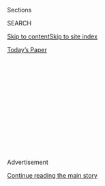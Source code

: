 <div id="app">

<div>

<div>

<div>

<div class="NYTAppHideMasthead css-1q2w90k e1suatyy0">

<div class="section css-ui9rw0 e1suatyy2">

<div class="css-eph4ug er09x8g0">

<div class="css-6n7j50">

</div>

<span class="css-1dv1kvn">Sections</span>

<div class="css-10488qs">

<span class="css-1dv1kvn">SEARCH</span>

</div>

[Skip to content](#site-content)[Skip to site
index](#site-index)

</div>

<div class="css-10698na e1huz5gh0">

</div>

</div>

<div id="masthead-bar-one" class="section hasLinks css-15hmgas e1csuq9d3">

<div class="css-uqyvli e1csuq9d0">

</div>

<div class="css-1uqjmks e1csuq9d1">

</div>

<div class="css-9e9ivx">

[](https://myaccount.nytimes.com/auth/login?response_type=cookie&client_id=vi)

</div>

<div class="css-1bvtpon e1csuq9d2">

[Today’s
Paper](https://www.nytimes.com/section/todayspaper)

</div>

</div>

</div>

</div>

<div data-aria-hidden="false">

<div id="site-content" data-role="main">

<div>

<div class="css-1aor85t" style="opacity:0.000000001;z-index:-1;visibility:hidden">

<div class="css-1hqnpie">

<div class="css-epjblv">

<span class="css-17xtcya">[Opinion](/section/opinion)</span><span class="css-x15j1o">|</span><span class="css-fwqvlz">How
to Avoid the Coronavirus? Wash Your
Hands</span>

</div>

<div class="css-k008qs">

<div class="css-1iwv8en">

<span class="css-18z7m18"></span>

<div>

</div>

</div>

<span class="css-1n6z4y">https://nyti.ms/2vmSuIP</span>

<div class="css-1705lsu">

<div class="css-4xjgmj">

<div class="css-4skfbu" data-role="toolbar" data-aria-label="Social Media Share buttons, Save button, and Comments Panel with current comment count" data-testid="share-tools">

  - 
  - 
  - 
  - 
    
    <div class="css-6n7j50">
    
    </div>

  - 

</div>

</div>

</div>

</div>

</div>

</div>

<div id="NYT_TOP_BANNER_REGION" class="css-13pd83m">

</div>

<div id="top-wrapper" class="css-1sy8kpn">

<div id="top-slug" class="css-l9onyx">

Advertisement

</div>

[Continue reading the main
story](#after-top)

<div class="ad top-wrapper" style="text-align:center;height:100%;display:block;min-height:250px">

<div id="top" class="place-ad" data-position="top" data-size-key="top">

</div>

</div>

<div id="after-top">

</div>

</div>

<div>

<div class="css-v5btjw etb61u70">

<div class="css-v05ibm etb61u71">

[Opinion](/section/opinion)

</div>

</div>

<div id="sponsor-wrapper" class="css-1hyfx7x">

<div id="sponsor-slug" class="css-19vbshk">

Supported by

</div>

[Continue reading the main
story](#after-sponsor)

<div id="sponsor" class="ad sponsor-wrapper" style="text-align:center;height:100%;display:block">

</div>

<div id="after-sponsor">

</div>

</div>

<div class="css-186x18t">

</div>

<div class="css-1vkm6nb ehdk2mb0">

# How to Avoid the Coronavirus? Wash Your Hands

</div>

I covered the SARS outbreak as a reporter in China, and I saw that
common sense is the best defense against viral illness.

<div class="css-18e8msd">

<div class="css-vp77d3 epjyd6m0">

<div class="css-1p10dcb ey68jwv0" data-aria-hidden="true">

[![Elisabeth
Rosenthal](https://static01.nyt.com/images/2019/09/25/opinion/elisabeth-rosenthal/elisabeth-rosenthal-thumbLarge.png
"Elisabeth Rosenthal")](https://www.nytimes.com/by/elisabeth-rosenthal)

</div>

<div class="css-1baulvz">

By [<span class="css-1baulvz last-byline" itemprop="name">Elisabeth
Rosenthal</span>](https://www.nytimes.com/by/elisabeth-rosenthal)

<div class="css-8atqhb">

Ms. Rosenthal, a journalist and physician, is a contributing opinion
writer.

</div>

</div>

</div>

  - Jan. 28,
    2020

  - 
    
    <div class="css-4xjgmj">
    
    <div class="css-d8bdto" data-role="toolbar" data-aria-label="Social Media Share buttons, Save button, and Comments Panel with current comment count" data-testid="share-tools">
    
      - 
      - 
      - 
      - 
        
        <div class="css-6n7j50">
        
        </div>
    
      - 
    
    </div>
    
    </div>

</div>

<div class="css-79elbk" data-testid="photoviewer-wrapper">

<div class="css-z3e15g" data-testid="photoviewer-wrapper-hidden">

</div>

<div class="css-1a48zt4 ehw59r15" data-testid="photoviewer-children">

![<span class="css-cnj6d5 e1z0qqy90" itemprop="copyrightHolder"><span class="css-1ly73wi e1tej78p0">Credit...</span><span><span>Kim
Salt</span></span></span>](https://static01.nyt.com/images/2020/01/28/opinion/28rosenthal/28rosenthal-articleLarge.jpg?quality=75&auto=webp&disable=upscale)

</div>

</div>

<div class="css-mdjrty">

[阅读简体中文版](https://cn.nytimes.com/opinion/20200131/coronavirus-prevention-tips/ "Read in Simplified Chinese")[閱讀繁體中文版](https://cn.nytimes.com/opinion/20200131/coronavirus-prevention-tips/zh-hant/ "Read in Traditional Chinese")

</div>

</div>

<div class="section meteredContent css-1r7ky0e" name="articleBody" itemprop="articleBody">

<div class="css-1fanzo5 StoryBodyCompanionColumn">

<div class="css-53u6y8">

Americans are watching with alarm as a new [coronavirus spreads in
China](https://www.nytimes.com/2020/01/29/business/china-coronavirus-economy.html)
and [cases pop up in the United
States](https://www.nytimes.com/interactive/2020/world/asia/china-wuhan-coronavirus-maps.html).
They are barraged with information about what kinds of masks are best to
prevent viral spread. Students are [handing out
masks](https://www.washingtonpost.com/world/coronavirus-china-live-updates/2020/01/25/0ca57a5e-3ed7-11ea-afe2-090eb37b60b1_story.html)
in Seattle. Masks [have run
out](https://www.kbtx.com/content/news/Local-drug-stores-out-of-face-masks-after-potential-case-of-Coronavirus-detected-567279461.html)
in Brazos County, Tex.

Hang on.

I’ve worked as an emergency room physician. And as a New York Times
correspondent in China, I covered the [SARS
outbreak](https://www.who.int/ith/diseases/sars/en/) in 2002 and 2003
during which a novel coronavirus first detected in Guangdong sickened
more than 8,000 people and killed more than 800. My two children
attended elementary school in Beijing throughout the outbreak.

Here are my main takeaways from that experience for ordinary people on
the ground:

1\. Wash your hands frequently.

2\. Don’t go to the office when you are sick. Don’t send your kids to
school or day care when they are ill, either.

Notice I didn’t say anything about masks. Having a mask with you as a
precaution makes sense if you are in the midst of an outbreak, as I was
when out reporting in the field during those months. But wearing it
constantly is another matter. I donned a mask when visiting hospitals
where SARS patients had been housed. I wore it in the markets where wild
animals that were the suspected source of the outbreak were being
butchered, blood droplets flying. I wore it in crowded enclosed spaces
that I couldn’t avoid, like airplanes and trains, as I traveled to
cities involved in the outbreak, like Guangzhou and Hong Kong. You never
know if the guy coughing and sneezing two rows ahead of you is ill or
just has an allergy.

</div>

</div>

<div class="css-1fanzo5 StoryBodyCompanionColumn">

<div class="css-53u6y8">

But outdoors, infections don’t spread well through the air. Those photos
of people walking down streets in China wearing masks are dramatic but
uninformed. And remember if a mask has, perchance, intercepted viruses
that would have otherwise ended up in your body, then the mask is
contaminated. So, in theory, to be protected maybe you should use a new
one for each outing.

The simple masks are better than nothing, but not all that effective,
since they don’t seal well. For anyone tempted to go out and buy the
gold standard, N95 respirators, note that they are uncomfortable.
Breathing is more work. It’s hard to talk to people. On one long flight
at the height of the outbreak, on which my few fellow passengers were
mostly epidemiologists trying to solve the SARS puzzle, many of us
(including me) wore our masks for the first couple of hours on the
flight. Then the food and beverage carts came.

Though viruses spread through droplets in the air, a bigger worry to me
was always transmission via what doctors call “fomites,” infected items.
A virus gets on a surface — a shoe or a doorknob or a tissue, for
example. You touch the surface and then next touch your face or rub your
nose. It’s a great way to acquire illness. So after walking in the
animal markets, I removed my shoes carefully and did not take them into
the hotel room. And of course I washed my hands immediately.

Remember, by all indications SARS, [which killed about 10
percent](https://www.washingtonpost.com/health/how-the-new-coronavirus-differs-from-sars-measles-and-ebola/2020/01/23/aac6bb06-3e1b-11ea-b90d-5652806c3b3a_story.html)
of those infected, was a deadlier virus than the new coronavirus
circulating now. So keep things in perspective.

Faced with SARS, many foreigners chose to leave Beijing or at least to
send their children back to the United States. Our family stayed, kids
included. We wanted them with us and didn’t want them to miss school,
especially during what would be their final year in China. But equally
important in making the decision was that the risk of getting SARS on an
airplane or in the airport seemed greater than being smart and careful
while staying put in Beijing.

</div>

</div>

<div class="css-1fanzo5 StoryBodyCompanionColumn">

<div class="css-53u6y8">

And we were: I stopped taking my kids to indoor playgrounds or crowded
malls or delicious but densely packed neighborhood Beijing restaurants.
Out of an abundance of caution we canceled a family vacation to Cambodia
— though my fear was less about catching SARS on the flight than that
one of the kids would have a fever from an ear infection upon our return
at a border screening, and would be stuck in a prolonged quarantine in
China. We instead took a vacation within China, where we carried masks
with us but didn’t use them except on a short domestic flight.

In time, during the SARS outbreak, the government shut down theaters and
schools in Beijing, as it is doing now in many Chinese cities because
these viruses are more easily transmitted in such crowded places.

But there was also a lot of irrational behavior: Entering a village on
the way to a hike near the Great Wall, our car was stopped by locals who
had set up a roadblock to check the temperature of all passengers. They
used an oral thermometer that was only minimally cleaned after each use.
What a great way to spread a virus.

The International School of Beijing, where my children were students,
was one of the few in the capital — perhaps the only one — that stayed
open throughout the SARS outbreak, though the classes were emptier,
since so many kids had departed to their home countries. It was a
studied but brave move, since a parent at the school had gotten SARS at
the very beginning of the outbreak on a flight back from Hong Kong. She
recovered fine, but it was close to home and families were scared.

The school instituted a bunch of simple precautionary policies: a stern
note to parents reminding them not to send a child to school who was
sick and warning them that students would be screened for fevers with
ear thermometers at the school door. There was no sharing of food at
lunch. The teacher led the kids in frequent hand washing throughout the
day at classroom sinks, while singing a prolonged “hand washing song” to
ensure they did more than a cursory pass under the faucet with water
only.

If a family left Beijing and came back, the child would have to stay at
home for an extended period before returning to class to make sure they
hadn’t caught SARS elsewhere.

With those precautions in place, I observed something of a public health
miracle: Not only did no child get SARS, but it seemed no student was
sick with anything at all for months on end. No stomach bugs. No common
colds. Attendance was more or less perfect.

The World Health Organization [declared the SARS outbreak
contained](https://www.history.com/this-day-in-history/world-health-organization-declares-sars-contained-worldwide)
in July 2003. But, oh, that those habits persisted. The best first-line
defenses against SARS or the new coronavirus or most any virus at all
are the ones that Grandma and common sense taught us, after all.

*The Times is committed to publishing* [*a diversity of
letters*](https://www.nytimes.com/2019/01/31/opinion/letters/letters-to-editor-new-york-times-women.html)
*to the editor. We’d like to hear what you think about this or any of
our articles. Here are some*
[*tips*](https://help.nytimes.com/hc/en-us/articles/115014925288-How-to-submit-a-letter-to-the-editor)*.
And here’s our email:*
[*letters@nytimes.com*](mailto:letters@nytimes.com)*.*

*Follow The New York Times Opinion section on*
[*Facebook*](https://www.facebook.com/nytopinion)*,* [*Twitter
(@NYTopinion)*](http://twitter.com/NYTOpinion) *and*
[*Instagram*](https://www.instagram.com/nytopinion/)*.*

</div>

</div>

</div>

<div>

</div>

<div>

</div>

<div>

</div>

<div>

<div id="bottom-wrapper" class="css-1ede5it">

<div id="bottom-slug" class="css-l9onyx">

Advertisement

</div>

[Continue reading the main
story](#after-bottom)

<div id="bottom" class="ad bottom-wrapper" style="text-align:center;height:100%;display:block;min-height:90px">

</div>

<div id="after-bottom">

</div>

</div>

</div>

</div>

</div>

## Site Index

<div>

</div>

## Site Information Navigation

  - [© <span>2020</span> <span>The New York Times
    Company</span>](https://help.nytimes.com/hc/en-us/articles/115014792127-Copyright-notice)

<!-- end list -->

  - [NYTCo](https://www.nytco.com/)
  - [Contact
    Us](https://help.nytimes.com/hc/en-us/articles/115015385887-Contact-Us)
  - [Work with us](https://www.nytco.com/careers/)
  - [Advertise](https://nytmediakit.com/)
  - [T Brand Studio](http://www.tbrandstudio.com/)
  - [Your Ad
    Choices](https://www.nytimes.com/privacy/cookie-policy#how-do-i-manage-trackers)
  - [Privacy](https://www.nytimes.com/privacy)
  - [Terms of
    Service](https://help.nytimes.com/hc/en-us/articles/115014893428-Terms-of-service)
  - [Terms of
    Sale](https://help.nytimes.com/hc/en-us/articles/115014893968-Terms-of-sale)
  - [Site
    Map](https://spiderbites.nytimes.com)
  - [Help](https://help.nytimes.com/hc/en-us)
  - [Subscriptions](https://www.nytimes.com/subscription?campaignId=37WXW)

</div>

</div>

</div>

</div>
